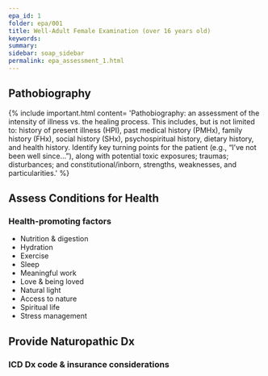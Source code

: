 ```yaml
---
epa_id: 1
folder: epa/001
title: Well-Adult Female Examination (over 16 years old)
keywords: 
summary: 
sidebar: soap_sidebar
permalink: epa_assessment_1.html
---
```


## Pathobiography
{% include important.html content= 'Pathobiography: an assessment of the intensity of illness vs. the healing process. This includes, but is not limited to: history of present illness (HPI), past medical history (PMHx), family history (FHx), social history (SHx), psychospiritual history, dietary history, and  health history. Identify key turning points for the patient (e.g., “I’ve  not  been well since…”), along with potential toxic exposures; traumas; disturbances; and constitutional/inborn, strengths, weaknesses, and particularities.' %}
   
## Assess Conditions for Health

### Health-promoting factors
- Nutrition & digestion
- Hydration
- Exercise
- Sleep
- Meaningful work
- Love & being loved
- Natural light
- Access to nature
- Spiritual life
- Stress management

## Provide Naturopathic Dx

### ICD Dx code & insurance considerations
